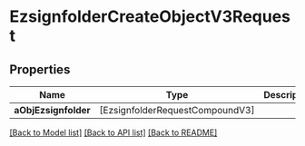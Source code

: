 # EzsignfolderCreateObjectV3Request

## Properties
Name | Type | Description | Notes
------------ | ------------- | ------------- | -------------
**aObjEzsignfolder** | [EzsignfolderRequestCompoundV3] |  | 

[[Back to Model list]](../README.md#documentation-for-models) [[Back to API list]](../README.md#documentation-for-api-endpoints) [[Back to README]](../README.md)


